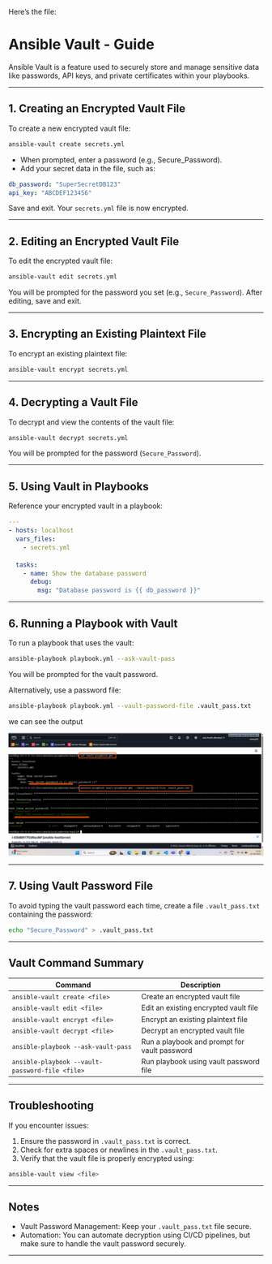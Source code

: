

Here’s the file:


# Ansible Vault - Guide

Ansible Vault is a feature used to securely store and manage sensitive data like passwords, API keys, and private certificates within your playbooks.

---

## 1. Creating an Encrypted Vault File

To create a new encrypted vault file:

```bash
ansible-vault create secrets.yml
````

* When prompted, enter a password (e.g., Secure\_Password).
* Add your secret data in the file, such as:

```yaml
db_password: "SuperSecretDB123"
api_key: "ABCDEF123456"
```

Save and exit. Your `secrets.yml` file is now encrypted.

---

## 2. Editing an Encrypted Vault File

To edit the encrypted vault file:

```bash
ansible-vault edit secrets.yml
```

You will be prompted for the password you set (e.g., `Secure_Password`). After editing, save and exit.

---

## 3. Encrypting an Existing Plaintext File

To encrypt an existing plaintext file:

```bash
ansible-vault encrypt secrets.yml
```

---

## 4. Decrypting a Vault File

To decrypt and view the contents of the vault file:

```bash
ansible-vault decrypt secrets.yml
```

You will be prompted for the password (`Secure_Password`).

---

## 5. Using Vault in Playbooks

Reference your encrypted vault in a playbook:

```yaml
---
- hosts: localhost
  vars_files:
    - secrets.yml

  tasks:
    - name: Show the database password
      debug:
        msg: "Database password is {{ db_password }}"
```

---

## 6. Running a Playbook with Vault

To run a playbook that uses the vault:

```bash
ansible-playbook playbook.yml --ask-vault-pass
```

You will be prompted for the vault password.

Alternatively, use a password file:

```bash
ansible-playbook playbook.yml --vault-password-file .vault_pass.txt
```
we can see the output

![A](../images/vault.png)

---

## 7. Using Vault Password File

To avoid typing the vault password each time, create a file `.vault_pass.txt` containing the password:

```bash
echo "Secure_Password" > .vault_pass.txt
```

---

## Vault Command Summary

| Command                                         | Description                                  |
| ----------------------------------------------- | -------------------------------------------- |
| `ansible-vault create <file>`                   | Create an encrypted vault file               |
| `ansible-vault edit <file>`                     | Edit an existing encrypted vault file        |
| `ansible-vault encrypt <file>`                  | Encrypt an existing plaintext file           |
| `ansible-vault decrypt <file>`                  | Decrypt an encrypted vault file              |
| `ansible-playbook --ask-vault-pass`             | Run a playbook and prompt for vault password |
| `ansible-playbook --vault-password-file <file>` | Run playbook using vault password file       |

---

## Troubleshooting

If you encounter issues:

1. Ensure the password in `.vault_pass.txt` is correct.
2. Check for extra spaces or newlines in the `.vault_pass.txt`.
3. Verify that the vault file is properly encrypted using:

```bash
ansible-vault view <file>
```

---

## Notes

* Vault Password Management: Keep your `.vault_pass.txt` file secure.
* Automation: You can automate decryption using CI/CD pipelines, but make sure to handle the vault password securely.

---
